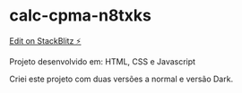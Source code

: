 # calc-cpma-n8txks

[Edit on StackBlitz ⚡️](https://stackblitz.com/edit/calc-cpma-n8txks)

Projeto desenvolvido em:
HTML, CSS e Javascript

Criei este projeto com duas versões a normal e versão Dark.

